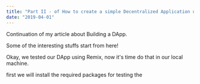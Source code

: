 ```yaml
---
title: "Part II - of How to create a simple Decentralized Application using Ethereum Blockchain?"
date: "2019-04-01"
---
```


Continuation of my article about Building a DApp.

Some of the interesting stuffs start from here!

Okay, we tested our DApp using Remix, now it's time do that in our local machine.

first we will install the required packages for testing the 
